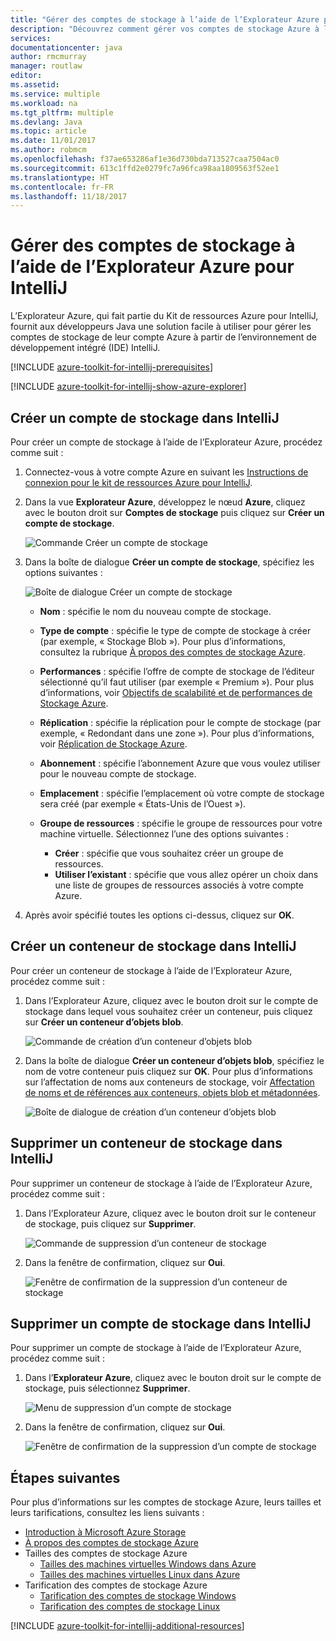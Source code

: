 ```yaml
---
title: "Gérer des comptes de stockage à l’aide de l’Explorateur Azure pour IntelliJ"
description: "Découvrez comment gérer vos comptes de stockage Azure à l’aide de l’Explorateur Azure pour IntelliJ."
services: 
documentationcenter: java
author: rmcmurray
manager: routlaw
editor: 
ms.assetid: 
ms.service: multiple
ms.workload: na
ms.tgt_pltfrm: multiple
ms.devlang: Java
ms.topic: article
ms.date: 11/01/2017
ms.author: robmcm
ms.openlocfilehash: f37ae653286af1e36d730bda713527caa7504ac0
ms.sourcegitcommit: 613c1ffd2e0279fc7a96fca98aa1809563f52ee1
ms.translationtype: HT
ms.contentlocale: fr-FR
ms.lasthandoff: 11/18/2017
---
```

# <a name="manage-storage-accounts-by-using-the-azure-explorer-for-intellij"></a>Gérer des comptes de stockage à l’aide de l’Explorateur Azure pour IntelliJ

L’Explorateur Azure, qui fait partie du Kit de ressources Azure pour IntelliJ, fournit aux développeurs Java une solution facile à utiliser pour gérer les comptes de stockage de leur compte Azure à partir de l’environnement de développement intégré (IDE) IntelliJ.

[!INCLUDE [azure-toolkit-for-intellij-prerequisites](../includes/azure-toolkit-for-intellij-prerequisites.md)]

[!INCLUDE [azure-toolkit-for-intellij-show-azure-explorer](../includes/azure-toolkit-for-intellij-show-azure-explorer.md)]

## <a name="create-a-storage-account-in-intellij"></a>Créer un compte de stockage dans IntelliJ

Pour créer un compte de stockage à l’aide de l’Explorateur Azure, procédez comme suit :

1. Connectez-vous à votre compte Azure en suivant les [Instructions de connexion pour le kit de ressources Azure pour IntelliJ]. 

2. Dans la vue **Explorateur Azure**, développez le nœud **Azure**, cliquez avec le bouton droit sur **Comptes de stockage** puis cliquez sur **Créer un compte de stockage**.

   ![Commande Créer un compte de stockage][CS01]

3. Dans la boîte de dialogue **Créer un compte de stockage**, spécifiez les options suivantes :

   ![Boîte de dialogue Créer un compte de stockage][CS02]

   * **Nom** : spécifie le nom du nouveau compte de stockage.

   * **Type de compte** : spécifie le type de compte de stockage à créer (par exemple, « Stockage Blob »). Pour plus d’informations, consultez la rubrique [À propos des comptes de stockage Azure]. 

   * **Performances** : spécifie l’offre de compte de stockage de l’éditeur sélectionné qu’il faut utiliser (par exemple « Premium »). Pour plus d’informations, voir [Objectifs de scalabilité et de performances de Stockage Azure]. 

   * **Réplication** : spécifie la réplication pour le compte de stockage (par exemple, « Redondant dans une zone »). Pour plus d’informations, voir [Réplication de Stockage Azure]. 

   * **Abonnement** : spécifie l’abonnement Azure que vous voulez utiliser pour le nouveau compte de stockage.

   * **Emplacement** : spécifie l’emplacement où votre compte de stockage sera créé (par exemple « États-Unis de l’Ouest »).

   * **Groupe de ressources** : spécifie le groupe de ressources pour votre machine virtuelle. Sélectionnez l’une des options suivantes :
      * **Créer** : spécifie que vous souhaitez créer un groupe de ressources.
      * **Utiliser l’existant** : spécifie que vous allez opérer un choix dans une liste de groupes de ressources associés à votre compte Azure.

4. Après avoir spécifié toutes les options ci-dessus, cliquez sur **OK**.

## <a name="create-a-storage-container-in-intellij"></a>Créer un conteneur de stockage dans IntelliJ

Pour créer un conteneur de stockage à l’aide de l’Explorateur Azure, procédez comme suit :

1. Dans l’Explorateur Azure, cliquez avec le bouton droit sur le compte de stockage dans lequel vous souhaitez créer un conteneur, puis cliquez sur **Créer un conteneur d’objets blob**.

   ![Commande de création d’un conteneur d’objets blob][CC01]

2. Dans la boîte de dialogue **Créer un conteneur d’objets blob**, spécifiez le nom de votre conteneur puis cliquez sur **OK**. Pour plus d’informations sur l’affectation de noms aux conteneurs de stockage, voir [Affectation de noms et de références aux conteneurs, objets blob et métadonnées].

   ![Boîte de dialogue de création d’un conteneur d’objets blob][CC02]

## <a name="delete-a-storage-container-in-intellij"></a>Supprimer un conteneur de stockage dans IntelliJ

Pour supprimer un conteneur de stockage à l’aide de l’Explorateur Azure, procédez comme suit :

1. Dans l’Explorateur Azure, cliquez avec le bouton droit sur le conteneur de stockage, puis cliquez sur **Supprimer**.

   ![Commande de suppression d’un conteneur de stockage][DC01]

2. Dans la fenêtre de confirmation, cliquez sur **Oui**.

   ![Fenêtre de confirmation de la suppression d’un conteneur de stockage][DC02]

## <a name="delete-a-storage-account-in-intellij"></a>Supprimer un compte de stockage dans IntelliJ

Pour supprimer un compte de stockage à l’aide de l’Explorateur Azure, procédez comme suit :

1. Dans l’**Explorateur Azure**, cliquez avec le bouton droit sur le compte de stockage, puis sélectionnez **Supprimer**.

   ![Menu de suppression d’un compte de stockage][DS01]

2. Dans la fenêtre de confirmation, cliquez sur **Oui**.

   ![Fenêtre de confirmation de la suppression d’un compte de stockage][DS02]

## <a name="next-steps"></a>Étapes suivantes

Pour plus d’informations sur les comptes de stockage Azure, leurs tailles et leurs tarifications, consultez les liens suivants :

* [Introduction à Microsoft Azure Storage]
* [À propos des comptes de stockage Azure]
* Tailles des comptes de stockage Azure
  * [Tailles des machines virtuelles Windows dans Azure]
  * [Tailles des machines virtuelles Linux dans Azure]
* Tarification des comptes de stockage Azure
  * [Tarification des comptes de stockage Windows]
  * [Tarification des comptes de stockage Linux]

[!INCLUDE [azure-toolkit-for-intellij-additional-resources](../includes/azure-toolkit-for-intellij-additional-resources.md)]

<!-- URL List -->

[Instructions de connexion pour le kit de ressources Azure pour IntelliJ]: ./azure-toolkit-for-intellij-sign-in-instructions.md
[Introduction à Microsoft Azure Storage]: /azure/storage/storage-introduction
[À propos des comptes de stockage Azure]: /azure/storage/storage-create-storage-account
[Réplication de Stockage Azure]: /azure/storage/storage-redundancy
[Objectifs de scalabilité et de performances de Stockage Azure]: /azure/storage/storage-scalability-targets
[Affectation de noms et de références aux conteneurs, objets blob et métadonnées]: http://go.microsoft.com/fwlink/?LinkId=255555

[Tailles des machines virtuelles Windows dans Azure]: /azure/virtual-machines/virtual-machines-windows-sizes
[Tailles des machines virtuelles Linux dans Azure]: /azure/virtual-machines/virtual-machines-linux-sizes
[Tarification des comptes de stockage Windows]: /pricing/details/virtual-machines/windows/
[Tarification des comptes de stockage Linux]: /pricing/details/virtual-machines/linux/

<!-- IMG List -->

[CS01]: media/azure-toolkit-for-intellij-managing-storage-accounts-using-azure-explorer/CS01.png
[CS02]: media/azure-toolkit-for-intellij-managing-storage-accounts-using-azure-explorer/CS02.png
[CC01]: media/azure-toolkit-for-intellij-managing-storage-accounts-using-azure-explorer/CC01.png
[CC02]: media/azure-toolkit-for-intellij-managing-storage-accounts-using-azure-explorer/CC02.png

[DS01]: media/azure-toolkit-for-intellij-managing-storage-accounts-using-azure-explorer/DS01.png
[DS02]: media/azure-toolkit-for-intellij-managing-storage-accounts-using-azure-explorer/DS02.png
[DC01]: media/azure-toolkit-for-intellij-managing-storage-accounts-using-azure-explorer/DC01.png
[DC02]: media/azure-toolkit-for-intellij-managing-storage-accounts-using-azure-explorer/DC02.png
